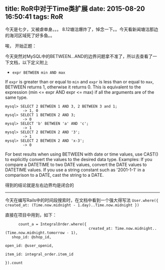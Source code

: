 title: RoR中对于Time类扩展
date: 2015-08-20 16:50:41
tags: RoR
---
今天是七夕，又被虐单身。。。
8.12塘沽爆炸了，悼念一下。。今天看新闻塘沽那边的海河区域死了好多鱼。。

唉， 开始正题：

今天突然对MySQL中的BETWEEN...AND的边界问题拿不准了，所以去查看了一下文档，以下定义附上

* ``expr BETWEEN min AND max``

If ``expr`` is greater than or equal to ``min`` and ``expr`` is less than or equal to ``max``, BETWEEN returns 1, otherwise it returns 0.
This is equivalent to the expression (min <= expr AND expr <= max) if all the arguments are of the same type. 

```mysql
mysql> SELECT 2 BETWEEN 1 AND 3, 2 BETWEEN 3 and 1;
        -> 1, 0
mysql> SELECT 1 BETWEEN 2 AND 3;
        -> 0
mysql> SELECT 'b' BETWEEN 'a' AND 'c';
        -> 1
mysql> SELECT 2 BETWEEN 2 AND '3';
        -> 1
mysql> SELECT 2 BETWEEN 2 AND 'x-3';
        -> 0
```
For best results when using BETWEEN with date or time values, use CAST() to explicitly convert the values to the desired data type. 
Examples: If you compare a DATETIME to two DATE values, convert the DATE values to DATETIME values. If you use a string constant 
such as '2001-1-1' in a comparison to a DATE, cast the string to a DATE.

得到的结论就是左右边界均是闭合的

---

今天在编写Rails中的时间段搜索时，在文档中看到一个强大得写法
``User.where({ created_at: (Time.now.midnight - 1.day)..Time.now.midnight })``

直接在项目中用到，如下：
```rails
      count_a = IntegralOrder.where({
                                      created_at: Time.now.midnight..(Time.now.midnight.tomorrow - 1),
   shop_id: @shop_id,
                                                                                                                              open_id: @user_openid,
                                                                                                                                                                      item_id: integral_order.item_id
                                                                                                                                                                                                          }).count
